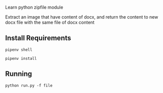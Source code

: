 Learn python zipfile module

Extract an image that have content of docx, and return the content to new docx file with the same file of docx content

## Install Requirements

    pipenv shell

    pipenv install

## Running

    python run.py -f file
